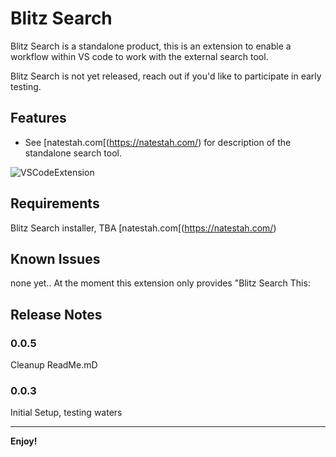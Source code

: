 # Blitz Search

Blitz Search is a standalone product, this is an extension to enable a workflow within VS code to work with the external search tool. 

Blitz Search is not yet released, reach out if you'd like to participate in early testing.

## Features

* See [natestah.com[(https://natestah.com/) for description of the standalone search tool.

![VSCodeExtension](https://github.com/Natestah/blitzSearchVSCode/assets/11800697/a89e34c9-2419-4c1b-8ecf-eb0632c6586e)

## Requirements

Blitz Search installer, TBA [natestah.com[(https://natestah.com/)

## Known Issues

none yet.. At the moment this extension only provides "Blitz Search This:

## Release Notes

### 0.0.5

Cleanup ReadMe.mD

### 0.0.3

Initial Setup, testing waters


---

**Enjoy!**
